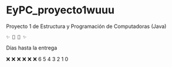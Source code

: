 # EyPC_proyecto1wuuu
Proyecto 1 de Estructura y Programación de Computadoras (Java)

    ✨ 🎃 👻 ✨

Días hasta la entrega

❌ ❌ ❌ ❌ ❌ ❌ 6 5 4 3 2 1 0
